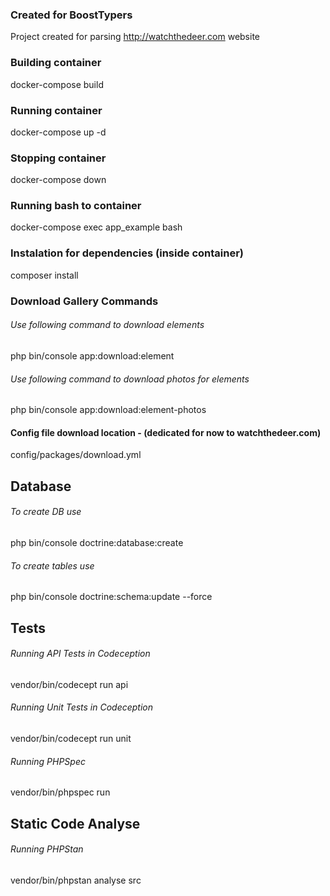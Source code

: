 ### Created for BoostTypers
Project created for parsing http://watchthedeer.com website

### Building container
docker-compose build 

### Running container
docker-compose up -d

### Stopping container
docker-compose down

### Running bash to container
docker-compose exec app_example bash

### Instalation for dependencies (inside container)
composer install

### Download Gallery Commands
###### Use following command to download elements
php bin/console app:download:element
###### Use following command to download photos for elements
php bin/console app:download:element-photos

#### Config file download location - (dedicated for now to watchthedeer.com)
config/packages/download.yml

## Database
###### To create DB use
php bin/console doctrine:database:create

###### To create tables use
php bin/console doctrine:schema:update --force

## Tests
###### Running API Tests in Codeception
vendor/bin/codecept run api

###### Running Unit Tests in Codeception
vendor/bin/codecept run unit

###### Running PHPSpec
vendor/bin/phpspec run

## Static Code Analyse
###### Running PHPStan
vendor/bin/phpstan analyse src
